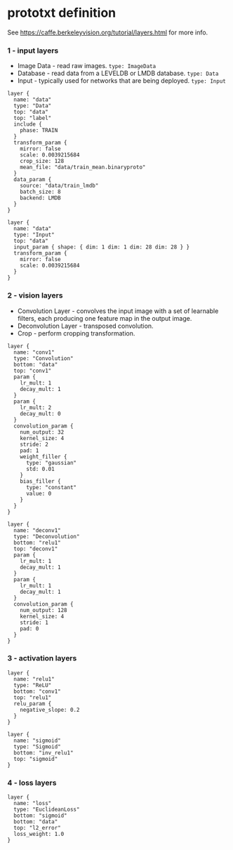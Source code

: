 # prototxt definition
See https://caffe.berkeleyvision.org/tutorial/layers.html for more info.
### 1 - input layers
+ Image Data - read raw images. `type: ImageData`
+ Database - read data from a LEVELDB or LMDB database. `type: Data`
+ Input - typically used for networks that are being deployed. `type: Input`

```
layer {
  name: "data"
  type: "Data"
  top: "data"
  top: "label"
  include {
    phase: TRAIN
  }
  transform_param {
    mirror: false
    scale: 0.0039215684
    crop_size: 128
    mean_file: "data/train_mean.binaryproto"
  }
  data_param {
    source: "data/train_lmdb"
    batch_size: 8
    backend: LMDB
  }
}

layer {
  name: "data"
  type: "Input"
  top: "data"
  input_param { shape: { dim: 1 dim: 1 dim: 28 dim: 28 } }
  transform_param {
    mirror: false
    scale: 0.0039215684
  }
}
```
### 2 - vision layers
+ Convolution Layer - convolves the input image with a set of learnable filters, each producing one feature map in the output image.
+ Deconvolution Layer - transposed convolution.
+ Crop - perform cropping transformation.
```
layer {
  name: "conv1"
  type: "Convolution"
  bottom: "data"
  top: "conv1"
  param {
    lr_mult: 1
    decay_mult: 1
  }
  param {
    lr_mult: 2
    decay_mult: 0
  }
  convolution_param {
    num_output: 32
    kernel_size: 4
    stride: 2
    pad: 1
    weight_filler {
      type: "gaussian"
      std: 0.01
    }
    bias_filler {
      type: "constant"
      value: 0
    }
  }
}

layer {
  name: "deconv1"
  type: "Deconvolution"
  bottom: "relu1"
  top: "deconv1"
  param {
    lr_mult: 1
    decay_mult: 1
  }
  param {
    lr_mult: 1
    decay_mult: 1
  }
  convolution_param {
    num_output: 128
    kernel_size: 4
    stride: 1
    pad: 0
  }
}
```
### 3 - activation layers
```
layer {
  name: "relu1"
  type: "ReLU"
  bottom: "conv1"
  top: "relu1"
  relu_param {
    negative_slope: 0.2
  }
}

layer {
  name: "sigmoid"
  type: "Sigmoid"
  bottom: "inv_relu1"
  top: "sigmoid"
}
```
### 4 - loss layers
```
layer {
  name: "loss"
  type: "EuclideanLoss"
  bottom: "sigmoid"
  bottom: "data"
  top: "l2_error"
  loss_weight: 1.0
}
```
